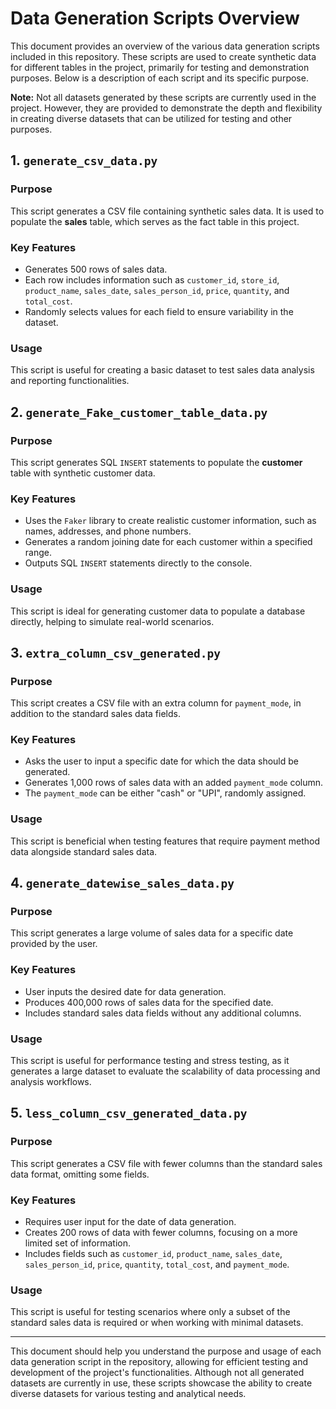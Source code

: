 # Data Generation Scripts Overview

This document provides an overview of the various data generation scripts included in this repository. These scripts are used to create synthetic data for different tables in the project, primarily for testing and demonstration purposes. Below is a description of each script and its specific purpose.

**Note:** Not all datasets generated by these scripts are currently used in the project. However, they are provided to demonstrate the depth and flexibility in creating diverse datasets that can be utilized for testing and other purposes.

## 1. `generate_csv_data.py`

### Purpose
This script generates a CSV file containing synthetic sales data. It is used to populate the **sales** table, which serves as the fact table in this project.

### Key Features
- Generates 500 rows of sales data.
- Each row includes information such as `customer_id`, `store_id`, `product_name`, `sales_date`, `sales_person_id`, `price`, `quantity`, and `total_cost`.
- Randomly selects values for each field to ensure variability in the dataset.

### Usage
This script is useful for creating a basic dataset to test sales data analysis and reporting functionalities.

## 2. `generate_Fake_customer_table_data.py`

### Purpose
This script generates SQL `INSERT` statements to populate the **customer** table with synthetic customer data.

### Key Features
- Uses the `Faker` library to create realistic customer information, such as names, addresses, and phone numbers.
- Generates a random joining date for each customer within a specified range.
- Outputs SQL `INSERT` statements directly to the console.

### Usage
This script is ideal for generating customer data to populate a database directly, helping to simulate real-world scenarios.

## 3. `extra_column_csv_generated.py`

### Purpose
This script creates a CSV file with an extra column for `payment_mode`, in addition to the standard sales data fields.

### Key Features
- Asks the user to input a specific date for which the data should be generated.
- Generates 1,000 rows of sales data with an added `payment_mode` column.
- The `payment_mode` can be either "cash" or "UPI", randomly assigned.

### Usage
This script is beneficial when testing features that require payment method data alongside standard sales data.

## 4. `generate_datewise_sales_data.py`

### Purpose
This script generates a large volume of sales data for a specific date provided by the user.

### Key Features
- User inputs the desired date for data generation.
- Produces 400,000 rows of sales data for the specified date.
- Includes standard sales data fields without any additional columns.

### Usage
This script is useful for performance testing and stress testing, as it generates a large dataset to evaluate the scalability of data processing and analysis workflows.

## 5. `less_column_csv_generated_data.py`

### Purpose
This script generates a CSV file with fewer columns than the standard sales data format, omitting some fields.

### Key Features
- Requires user input for the date of data generation.
- Creates 200 rows of data with fewer columns, focusing on a more limited set of information.
- Includes fields such as `customer_id`, `product_name`, `sales_date`, `sales_person_id`, `price`, `quantity`, `total_cost`, and `payment_mode`.

### Usage
This script is useful for testing scenarios where only a subset of the standard sales data is required or when working with minimal datasets.

---

This document should help you understand the purpose and usage of each data generation script in the repository, allowing for efficient testing and development of the project's functionalities. Although not all generated datasets are currently in use, these scripts showcase the ability to create diverse datasets for various testing and analytical needs.
